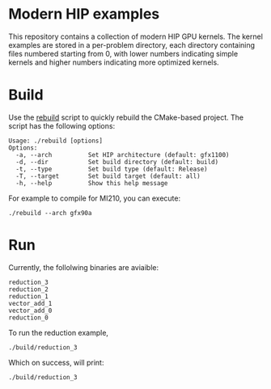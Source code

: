 # Modern HIP examples

This repository contains a collection of modern HIP GPU kernels. The kernel examples are stored in a per-problem directory, each directory containing files numbered starting from 0, with lower numbers indicating simple kernels and higher numbers indicating more optimized kernels.



# Build
Use the [rebuild](./rebuild) script to quickly rebuild the CMake-based project. The script has the following options:
```shell
Usage: ./rebuild [options]
Options:
  -a, --arch          Set HIP architecture (default: gfx1100)
  -d, --dir           Set build directory (default: build)
  -t, --type          Set build type (default: Release)
  -T, --target        Set build target (default: all)
  -h, --help          Show this help message
```
For example to compile for MI210, you can execute: 
```shell
./rebuild --arch gfx90a
```


# Run
Currently, the follolwing binaries are aviaible:
```shell
reduction_3
reduction_2
reduction_1
vector_add_1
vector_add_0
reduction_0
```

To run the reduction example,
```shell
./build/reduction_3
```
Which on success, will print:
```shell
./build/reduction_3
```


